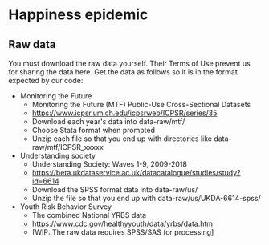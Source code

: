 # Happiness epidemic

## Raw data

You must download the raw data yourself. Their Terms of Use prevent us for sharing the data here. Get the data as follows so it is in the format expected by our code: 

- Monitoring the Future
	- Monitoring the Future (MTF) Public-Use Cross-Sectional Datasets
	- https://www.icpsr.umich.edu/icpsrweb/ICPSR/series/35
	- Download each year's data into data-raw/mtf/
	- Choose Stata format when prompted
	- Unzip each file so that you end up with directories like data-raw/mtf/ICPSR_xxxxx
- Understanding society
	- Understanding Society: Waves 1-9, 2009-2018
	- https://beta.ukdataservice.ac.uk/datacatalogue/studies/study?id=6614
	- Download the SPSS format data into data-raw/us/
	- Unzip the file so that you end up with data-raw/us/UKDA-6614-spss/
- Youth Risk Behavior Survey
	- The combined National YRBS data 
	- https://www.cdc.gov/healthyyouth/data/yrbs/data.htm
	- [WIP: The raw data requires SPSS/SAS for processing]
